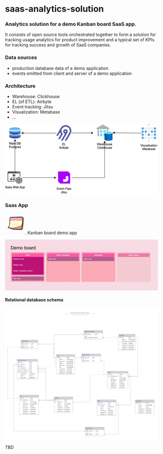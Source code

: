 # saas-analytics-solution

### Analytics solution for a demo Kanban board SaaS app.

It consists of open source tools orchestrated together to form a solution for tracking usage analytics for product improvement
and a typical set of KPIs for tracking success and growth of SaaS companies.

### Data sources
- production database data of a demo application
- events emitted from client and server of a demo application

### Architecture

- Warehouse: Clickhouse
- EL (of ETL): Airbyte
- Event tracking: Jitsu
- Visualization: Metabase
- ...

![architecture diagram](diagrams/Architecture_diagram.jpg)

### Saas App

<img src="./saas-app/app/kandy/public/favicon.ico" alt="logo" width="70" height="70">
Kanban board demo app

![demo](diagrams/Demo.gif)

#### Relational database schema

![database schema](diagrams/Database%20schema.png)

TBD
